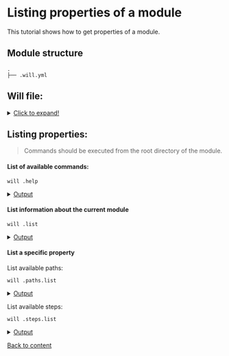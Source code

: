 # Listing properties of a module
This tutorial shows how to get properties of a module.

## Module structure

```
.
├── .will.yml
```

## Will file:

<details>
  <summary><u>Click to expand!</u></summary>

```yaml

about :

  name : listing
  description : "Module for listing"
  version : 0.0.1

path :

  in : 'in'
  out : 'out'
  export : 'proto'

step :

  export.proto :
      inherit : export
      tar : 0
      export : path::export

build :

  export :
      criterion :
          default : 1
          export : 1
      steps :
          - export.proto

```
</details>


## Listing properties:

> Commands should be executed from the root directory of the module.

#### List of available commands:

```
will .help
```

<details>
  <summary><u>Output</u></summary>

```
  .help - Get help.
  .set - Set a command.
  .list - List information about the current module.
  .paths.list - List paths of the current module.
  .submodules.list - List submodules of the current module.
  .reflectors.list - List available reflectors.
  .steps.list - List available steps.
  .builds.list - List available builds.
  .exports.list - List available exports.
  .about.list - List descriptive information about the module.
  .execution.list - List execution scenarios.
  .submodules.download - Download each submodule, if such was not downloaded so far.
  .submodules.upgrade - Upgrade each submodule, checking for available updates for such.
  .submodules.clean - Delete all downloaded submodules.
  .clean - Clean current module: delete generated artifacts, temp files and downloaded submodules.
  .clean.what - Find out which files will be deleted by the clean command.
  .build - Build the current module with the specified criterion.
  .export - Export the selected module with specified criterion. Save output to output file and archive.
  .with - Use "with" to select a module.
  .each - Use "each" to iterate over each module in a directory.
```
</details>

#### List information about the current module

```
will .list
```

<details>
  <summary><u>Output</u></summary>

```
About
  name : 'listing'
  description : 'Module for listing'
  version : '0.0.1'
  enabled : 1

Paths
  in : 'in'
  out : 'out'
  export : 'proto'

step::export.proto
  opts :
    tar : 0
    export : path::export
  inherit :
    export

build::export
  criterion :
    default : 1
    export : 1
  steps :
    export.proto
```
</details>

#### List a specific property



List available paths:

```
will .paths.list
```
<details>
  <summary><u>Output</u></summary>

```
Paths
  in : 'in'
  out : 'out'
  export : 'proto'
```
</details>


List available steps:

```
will .steps.list
```
<details>
  <summary><u>Output</u></summary>

```
step::export.proto
  opts :
    tar : 0
    export : path::export
  inherit :
    export
```
</details>




[Back to content](../README.md)
